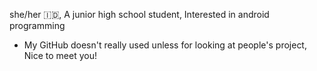 she/her 🇮🇩, A junior high school student, Interested in android programming
- My GitHub doesn't really used unless for looking at people's project, Nice to meet you!
<!---
queenshafa/queenshafa is a ✨ special ✨ repository because its `README.md` (this file) appears on your GitHub profile.
You can click the Preview link to take a look at your changes.
--->
